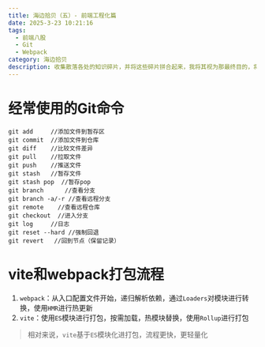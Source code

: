 ```yaml
---
title: 海边拾贝（五）- 前端工程化篇
date: 2025-3-23 10:21:16
tags: 
  - 前端八股
  - Git
  - Webpack
category: 海边拾贝 
description: 收集散落各处的知识碎片，并将这些碎片拼合起来，我将其视为那最终目的，将揭示某个事物本来的样貌
---
```


# 经常使用的Git命令
```
git add     //添加文件到暂存区
git commit  //添加文件到仓库 
git diff    //比较文件差异
git pull    //拉取文件
git push    //推送文件
git stash   //暂存文件
git stash pop  //暂存pop
git branch      //查看分支
git branch -a/-r //查看远程分支
git remote    //查看远程仓库
git checkout  //进入分支
git log     //日志
git reset --hard //强制回退
git revert   //回到节点（保留记录）
```
# vite和webpack打包流程
1. `webpack`：从入口配置文件开始，递归解析依赖，通过`Loaders`对模块进行转换，使用`HMR`进行热更新
2. `vite`：使用`ES`模块进行打包，按需加载，热模块替换，使用`Rollup`进行打包

>相对来说，`vite`基于`ES`模块化进打包，流程更快，更轻量化

